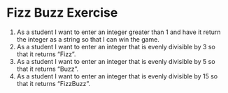 # Fizz Buzz Exercise

1. As a student I want to enter an integer greater than 1 and have it return the integer as a string so that I can win the game.
2. As a student I want to enter an integer that is evenly divisible by 3 so that it returns “Fizz”.
3. As a student I want to enter an integer that is evenly divisible by 5 so that it returns “Buzz”.
4. As a student I want to enter an integer that is evenly divisible by 15 so that it returns “FizzBuzz”.

